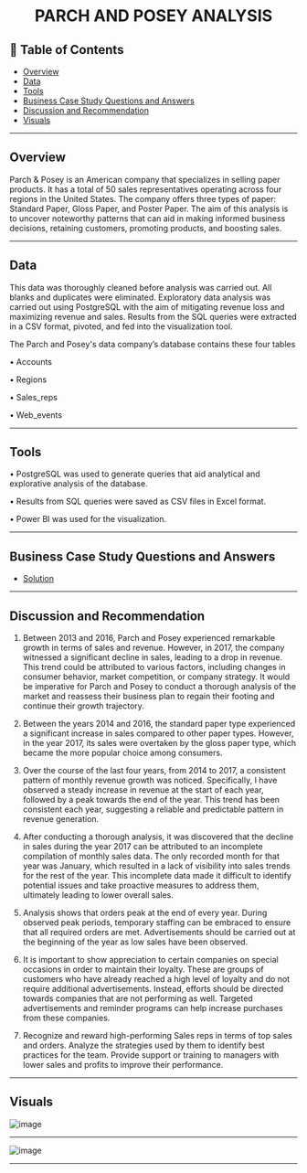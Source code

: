 # <p align="center" style="margin-top: 0px;"> PARCH AND POSEY ANALYSIS

## 🧾 Table of Contents
- [Overview](#overview)
- [Data](#data)
- [Tools](#Tools)
- [Business Case Study Questions and Answers](#business-case-study-questions-and-answers)
- [Discussion and Recommendation](#)
- [Visuals](#visuals)
---

## Overview
Parch & Posey is an American company that specializes in selling paper products. It has a total of 50 sales representatives operating across four regions in the United States. The company offers three types of paper: Standard Paper, Gloss Paper, and Poster Paper. 
The aim of this analysis is to uncover noteworthy patterns that can aid in making informed business decisions, retaining customers, promoting products, and boosting sales.


--- 
## Data 

This data was thoroughly cleaned before analysis was carried out. All blanks and duplicates were eliminated. Exploratory data analysis was carried out using PostgreSQL with the aim of mitigating revenue loss and maximizing revenue and sales. Results from the SQL queries were extracted in a CSV format, pivoted, and fed into the visualization tool. 

The Parch and Posey's data company’s database contains these four tables 

•	Accounts

•	Regions 

•	Sales_reps

•	Web_events


---
## Tools 

•	PostgreSQL was used to generate queries that aid analytical and explorative analysis of the database.

•	Results from SQL queries were saved as CSV files in Excel format.

•	Power BI was used for the visualization. 


---
## Business Case Study Questions and Answers
- [Solution](https://github.com/kemiblisful/Parch-and-Posey-Analysis-using-SQL-Business-Case-Study-Questions-and-Answers-/blob/readme.md/Business%20Case%20Study%20Questions.md)


---
## Discussion and Recommendation

1.	Between 2013 and 2016, Parch and Posey experienced remarkable growth in terms of sales and revenue. However, in 2017, the company witnessed a significant decline in sales, leading to a drop in revenue. This trend could be attributed to various factors, including changes in consumer behavior, market competition, or company strategy. It would be imperative for Parch and Posey to conduct a thorough analysis of the market and reassess their business plan to regain their footing and continue their growth trajectory.

2.	Between the years 2014 and 2016, the standard paper type experienced a significant increase in sales compared to other paper types. However, in the year 2017, its sales were overtaken by the gloss paper type, which became the more popular choice among consumers. 

3.	Over the course of the last four years, from 2014 to 2017, a consistent pattern of monthly revenue growth was noticed. Specifically, I have observed a steady increase in revenue at the start of each year, followed by a peak towards the end of the year. This trend has been consistent each year, suggesting a reliable and predictable pattern in revenue generation. 

4.	After conducting a thorough analysis, it was discovered that the decline in sales during the year 2017 can be attributed to an incomplete compilation of monthly sales data. The only recorded month for that year was January, which resulted in a lack of visibility into sales trends for the rest of the year. This incomplete data made it difficult to identify potential issues and take proactive measures to address them, ultimately leading to lower overall sales. 

5.	Analysis shows that orders peak at the end of every year. During observed peak periods, temporary staffing can be embraced to ensure that all required orders are met. Advertisements should be carried out at the beginning of the year as low sales have been observed. 

6.	It is important to show appreciation to certain companies on special occasions in order to maintain their loyalty. These are groups of customers who have already reached a high level of loyalty and do not require additional advertisements. Instead, efforts should be directed towards companies that are not performing as well. Targeted advertisements and reminder programs can help increase purchases from these companies. 

7.	Recognize and reward high-performing Sales reps in terms of top sales and orders. Analyze the strategies used by them to identify best practices for the team. Provide support or training to managers with lower sales and profits to improve their performance. 

---
## Visuals 

![image](https://github.com/kemiblisful/Parch-and-Posey-Analysis-using-SQL-Business-Case-Study-Questions-and-Answers-/assets/143101113/22b689ff-dd28-4c6f-beda-7cbed8d3e2e1) 

---

![image](https://github.com/kemiblisful/Parch-and-Posey-Analysis-using-SQL-Business-Case-Study-Questions-and-Answers-/assets/143101113/f0895891-d989-4d98-b16c-571b2b62335d)







---

